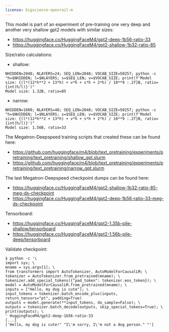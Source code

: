 ```yaml
---
license: bigscience-openrail-m
---
```


This model is part of an experiment of pre-training one very deep and another very shallow gpt2 models with similar sizes:

* https://huggingface.co/HuggingFaceM4/gpt2-deep-1b56-ratio-33
* https://huggingface.co/HuggingFaceM4/gpt2-shallow-1b32-ratio-85


Size/ratio calculations:

- shallow:

```
NHIDDEN=2048; NLAYERS=24; SEQ_LEN=2048; VOCAB_SIZE=50257; python -c "h=$NHIDDEN; l=$NLAYERS; s=$SEQ_LEN; v=$VOCAB_SIZE; print(f'Model size: {(l*(12*h**2 + 13*h) + v*h + s*h + 2*h) / 10**9 :.2f}B, ratio={int(h/l)}')"
Model size: 1.32B, ratio=85
```

- narrow:

```
NHIDDEN=1600; NLAYERS=48; SEQ_LEN=2048; VOCAB_SIZE=50257; python -c "h=$NHIDDEN; l=$NLAYERS; s=$SEQ_LEN; v=$VOCAB_SIZE; print(f'Model size: {(l*(12*h**2 + 13*h) + v*h + s*h + 2*h) / 10**9 :.2f}B, ratio={int(h/l)}')"
Model size: 1.56B, ratio=33
```

The Megatron-Deepspeed training scripts that created these can be found here:
- https://github.com/huggingface/m4/blob/text_pretraining/experiments/pretraining/text_pretraining/shallow_gpt.slurm
- https://github.com/huggingface/m4/blob/text_pretraining/experiments/pretraining/text_pretraining/narrow_gpt.slurm


The last Megatron-Deepspeed checkpoint dumps can be found here:

- https://huggingface.co/HuggingFaceM4/gpt2-shallow-1b32-ratio-85-meg-ds-checkpoint
- https://huggingface.co/HuggingFaceM4/gpt2-deep-1b56-ratio-33-meg-ds-checkpoint

Tensorboard: 
- https://huggingface.co/HuggingFaceM4/gpt2-1.35b-pile-shallow/tensorboard
- https://huggingface.co/HuggingFaceM4/gpt2-1.56b-pile-deep/tensorboard

Validate checkpoint:

```
$ python -c '\
import sys; \
mname = sys.argv[1]; \
from transformers import AutoTokenizer, AutoModelForCausalLM; \
tokenizer = AutoTokenizer.from_pretrained(mname); \
tokenizer.add_special_tokens({"pad_token": tokenizer.eos_token}); \
model = AutoModelForCausalLM.from_pretrained(mname); \
inputs = ["Hello, my dog is cute"]; \
input_tokens = tokenizer.batch_encode_plus(inputs, return_tensors="pt", padding=True)
outputs = model.generate(**input_tokens, do_sample=False); \
outputs = tokenizer.batch_decode(outputs, skip_special_tokens=True); \
print(outputs); \
' HuggingFaceM4/gpt2-deep-1b56-ratio-33
[...]
['Hello, my dog is cute!" "I\'m sorry, I\'m not a dog person." "']
```

